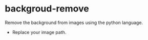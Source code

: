 # backgroud-remove
Remove the background from images using the python language.

- Replace your image path.
